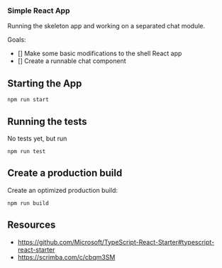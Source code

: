 ### Simple React App ###

Running the skeleton app and working on a separated chat module.

Goals:

- [] Make some basic modifications to the shell React app
- [] Create a runnable chat component

## Starting the App ##

    npm run start


## Running the tests ##

No tests yet, but run

    npm run test

## Create a production build ##

Create an optimized production build:

    npm run build



## Resources ##

- https://github.com/Microsoft/TypeScript-React-Starter#typescript-react-starter
- https://scrimba.com/c/cbqm3SM